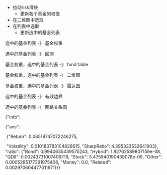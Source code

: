 - 拉动risk滑块
  - 更新各个基金的权值
- 在二维图中选取
- 在列表中选取
  - 更新选中的基金列表



选中的基金列表 -》 基金权重

选中的基金列表  -》 回测

基金权重，选中的基金列表 -》 fund table

基金权重，选中的基金列表 -〉 二维图

基金权重，选中的基金列表 -》 雷达图

选中的基金列表 -》 有效边界

选中的基金列表 -〉 网络关系图





{"info": 

{"ans": 

​	{"Return": 0.06518747072246275, 

​		"Volatility": 0.010180783104826615, "SharpRatio": 4.395333532641903}, "ratio": {"Bond": 0.9940635439575243, "Hybrid": 1.82762589807159e-08, "QDII": 0.00243731007406719, "Stock": 5.475940190439078e-09, "Other": 0.0005285177391975406, "Money": 0.0, "Related": 0.002970604477011971}}}